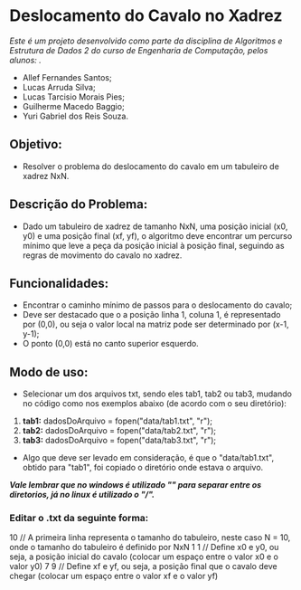 # Deslocamento do Cavalo no Xadrez

*Este é um projeto desenvolvido como parte da disciplina de Algoritmos e Estrutura de Dados 2 do curso de Engenharia de Computação, pelos alunos: .*
  - Allef Fernandes Santos;
  - Lucas Arruda Silva;
  - Lucas Tarcisio Morais Pies;
  - Guilherme Macedo Baggio;
  - Yuri Gabriel dos Reis Souza.

## Objetivo:
  - Resolver o problema do deslocamento do cavalo em um tabuleiro de xadrez NxN.

## Descrição do Problema:
 - Dado um tabuleiro de xadrez de tamanho NxN, uma posição inicial (x0, y0) e uma posição final (xf, yf), o algoritmo deve encontrar um percurso mínimo que leve a peça da posição inicial à posição final, seguindo as regras de movimento do cavalo no xadrez.

## Funcionalidades:
 - Encontrar o caminho mínimo de passos para o deslocamento do cavalo;
 - Deve ser destacado que o a posição linha 1, coluna 1, é representado por (0,0), ou seja o valor local na matriz pode ser determinado por (x-1, y-1);
 - O ponto (0,0) está no canto superior esquerdo.

## Modo de uso:
 - Selecionar um dos arquivos txt, sendo eles tab1, tab2 ou tab3, mudando no código como nos exemplos abaixo (de acordo com o seu diretório):

  1. **tab1:** dadosDoArquivo = fopen("data/tab1.txt", "r");
  2. **tab2:** dadosDoArquivo = fopen("data/tab2.txt", "r");
  3. **tab3:** dadosDoArquivo = fopen("data/tab3.txt", "r");

 - Algo que deve ser levado em consideração, é que o "data/tab1.txt", obtido para "tab1", foi copiado o diretório onde estava o arquivo. 

***Vale lembrar que no windows é utilizado "\" para separar entre os diretorios, já no linux é utilizado o "/".***

  ### Editar o .txt da seguinte forma:
10    // A primeira linha representa o tamanho do tabuleiro, neste caso N = 10, onde o tamanho do tabuleiro é definido por NxN
1 1   // Define x0 e y0, ou seja, a posição inicial do cavalo (colocar um espaço entre o valor x0 e o valor y0)
7 9   // Define xf e yf, ou seja, a posição final que o cavalo deve chegar (colocar um espaço entre o valor xf e o valor yf)

